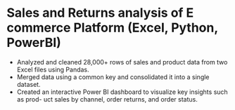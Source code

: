 
# **Sales and Returns analysis of E commerce Platform (Excel, Python, PowerBI)**
- Analyzed and cleaned 28,000+ rows of sales and product data from two Excel
files using Pandas.
- Merged data using a common key and consolidated it into a single dataset.
- Created an interactive Power BI dashboard to visualize key insights such as prod-
uct sales by channel, order returns, and order status.
